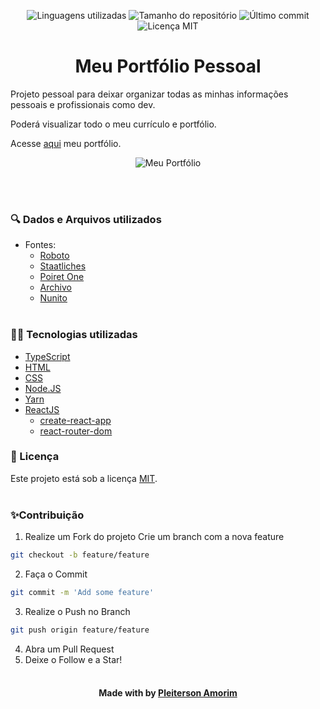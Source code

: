 <!-- Badges session -->
<p align="center">
  <!-- languages -->
  <img src="https://img.shields.io/github/languages/count/pleiterson/my-personal-portfolio?style=social" alt="Linguagens utilizadas">
  <!-- repo size -->
  <img src="https://img.shields.io/github/repo-size/Pleiterson/my-personal-portfolio?style=social" alt="Tamanho do repositório">
  <!-- last commit -->
  <img src="https://img.shields.io/github/last-commit/Pleiterson/my-personal-portfolio?style=social" alt="Último commit">
  <!-- licence MIT -->
  <img src="https://img.shields.io/github/license/Pleiterson/my-personal-portfolio?style=social" alt="Licença MIT">
</p>


<!--Banner session-->
<!-- <img src="./src/assets/images/banner-happy.png" alt="Happy Banner" title="Happy"> -->


<!--About session-->
<h1 align="center">Meu Portfólio Pessoal</h1>

Projeto pessoal para deixar organizar todas as minhas informações pessoais e profissionais como dev.

Poderá visualizar todo o meu currículo e portfólio.

Acesse [aqui](https://pleiterson.vercel.app/) meu portfólio.<br>

<p align="center"><img src="./src/assets/images/projeto.gif" alt="Meu Portfólio" title="Meu Portfólio"></p><br><br>

<h3>🔍 Dados e Arquivos utilizados</h3>

- Fontes:
  - [Roboto](https://fonts.google.com/specimen/Roboto?query=Roboto)
  - [Staatliches](https://fonts.google.com/specimen/Staatliches?query=Staatliches)
  - [Poiret One](https://fonts.google.com/specimen/Poiret+One?query=Poiret+One)
  - [Archivo](https://fonts.google.com/specimen/Archivo?query=Archivo)
  - [Nunito](https://fonts.google.com/specimen/Nunito?query=Nunito)<br><br>


<h3>👨‍💻 Tecnologias utilizadas</h3>

- [TypeScript](https://www.typescriptlang.org/docs)
- [HTML](https://developer.mozilla.org/en-US/docs/Glossary/HTML)
- [CSS](https://developer.mozilla.org/en-US/docs/Web/CSS)
- [Node.JS](https://nodejs.org)
- [Yarn](https://github.com/yarnpkg/berry)
- [ReactJS](https://pt-br.reactjs.org/docs/getting-started.html)
  - [create-react-app](https://create-react-app.dev/docs/getting-started/)
  - [react-router-dom](https://reactrouter.com/web/guides/quick-start)
  <!-- - [react-icons](https://react-icons.github.io/react-icons/) -->


<!--License session-->
<h3>📝 Licença</h3>

Este projeto está sob a licença [MIT](./LICENSE).<br><br>


<!--Contribution-->
<h3>✨Contribuição</h3>

1. Realize um Fork do projeto Crie um branch com a nova feature
```bash
git checkout -b feature/feature
```
2. Faça o Commit
```bash
git commit -m 'Add some feature'
```
3. Realize o Push no Branch
```bash
git push origin feature/feature
```
4. Abra um Pull Request
5. Deixe o Follow e a Star!<br><br>


<!--Bottom session-->
<h4 align="center">Made with by <a href="https://www.linkedin.com/in/pleiterson/">Pleiterson Amorim</a></h4>


<!-- # Getting Started with Create React App

This project was bootstrapped with [Create React App](https://github.com/facebook/create-react-app).

## Available Scripts

In the project directory, you can run:

### `yarn start`

Runs the app in the development mode.\
Open [http://localhost:3000](http://localhost:3000) to view it in the browser.

The page will reload if you make edits.\
You will also see any lint errors in the console.

### `yarn test`

Launches the test runner in the interactive watch mode.\
See the section about [running tests](https://facebook.github.io/create-react-app/docs/running-tests) for more information.

### `yarn build`

Builds the app for production to the `build` folder.\
It correctly bundles React in production mode and optimizes the build for the best performance.

The build is minified and the filenames include the hashes.\
Your app is ready to be deployed!

See the section about [deployment](https://facebook.github.io/create-react-app/docs/deployment) for more information.

### `yarn eject`

**Note: this is a one-way operation. Once you `eject`, you can’t go back!**

If you aren’t satisfied with the build tool and configuration choices, you can `eject` at any time. This command will remove the single build dependency from your project.

Instead, it will copy all the configuration files and the transitive dependencies (webpack, Babel, ESLint, etc) right into your project so you have full control over them. All of the commands except `eject` will still work, but they will point to the copied scripts so you can tweak them. At this point you’re on your own.

You don’t have to ever use `eject`. The curated feature set is suitable for small and middle deployments, and you shouldn’t feel obligated to use this feature. However we understand that this tool wouldn’t be useful if you couldn’t customize it when you are ready for it.

## Learn More

You can learn more in the [Create React App documentation](https://facebook.github.io/create-react-app/docs/getting-started).

To learn React, check out the [React documentation](https://reactjs.org/).

### Code Splitting

This section has moved here: [https://facebook.github.io/create-react-app/docs/code-splitting](https://facebook.github.io/create-react-app/docs/code-splitting)

### Analyzing the Bundle Size

This section has moved here: [https://facebook.github.io/create-react-app/docs/analyzing-the-bundle-size](https://facebook.github.io/create-react-app/docs/analyzing-the-bundle-size)

### Making a Progressive Web App

This section has moved here: [https://facebook.github.io/create-react-app/docs/making-a-progressive-web-app](https://facebook.github.io/create-react-app/docs/making-a-progressive-web-app)

### Advanced Configuration

This section has moved here: [https://facebook.github.io/create-react-app/docs/advanced-configuration](https://facebook.github.io/create-react-app/docs/advanced-configuration)

### Deployment

This section has moved here: [https://facebook.github.io/create-react-app/docs/deployment](https://facebook.github.io/create-react-app/docs/deployment)

### `yarn build` fails to minify

This section has moved here: [https://facebook.github.io/create-react-app/docs/troubleshooting#npm-run-build-fails-to-minify](https://facebook.github.io/create-react-app/docs/troubleshooting#npm-run-build-fails-to-minify) -->
